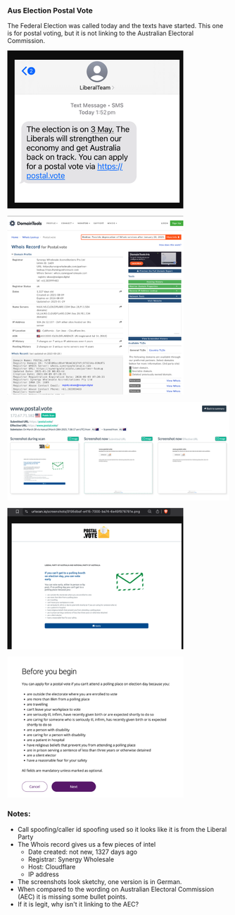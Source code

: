 ### Aus Election Postal Vote

The Federal Election was called today and the texts have started. This one is for postal voting, but it is not linking to the Australian Electoral Commission.

<img
src="https://github.com/thequietlife/phishing-analysis/blob/6a1a184f7fcdd0b6c015c5e3e79412c89ee1945a/images/Liberal%20Party_Federal%20Election.png"
alt="SMS supposedly from Aus Liberal Party" width="400"/>

<img
src="https://github.com/thequietlife/phishing-analysis/blob/81383230ffcc053c5d68eb56e1dc965429c8ce7c/images/whois%20postal_vote.png"
alt="whois record for postal.vote" width="400"/>

<img
src="https://github.com/thequietlife/phishing-analysis/blob/81383230ffcc053c5d68eb56e1dc965429c8ce7c/images/screenshots%20postal_vote.png"
alt="screenshots of postal[.]vote" width="800"/>

<img
src="https://github.com/thequietlife/phishing-analysis/blob/cad93d197ec556a1759b030103b293fd1cbeb705/images/closeup%20postal_vote.png"
alt="close up of screenshot postal[.]vote" width="400"/>

<img
src="https://github.com/thequietlife/phishing-analysis/blob/6b3d5281a57d3109804671d78490ec9cb73979a5/images/aec%20postal%20vote.png"
alt="postal voting criteria Australian Electoral Commission." width="400"/>


### Notes:

* Call spoofing/caller id spoofing used so it looks like it is from the Liberal Party
* The Whois record gives us a few pieces of intel
  - Date created: not new, 1327 days ago
  - Registrar: Synergy Wholesale
  - Host: Cloudflare
  - IP address
* The screenshots look sketchy, one version is in German.
* When compared to the wording on Australian Electoral Commission (AEC) it is missing some bullet points.
* If it is legit, why isn't it linking to the AEC?


